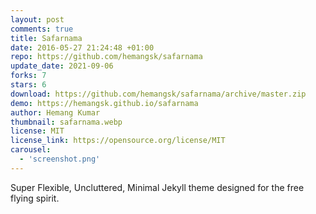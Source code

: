 ```yaml
---
layout: post
comments: true
title: Safarnama
date: 2016-05-27 21:24:48 +01:00
repo: https://github.com/hemangsk/safarnama
update_date: 2021-09-06
forks: 7
stars: 6
download: https://github.com/hemangsk/safarnama/archive/master.zip
demo: https://hemangsk.github.io/safarnama
author: Hemang Kumar
thumbnail: safarnama.webp
license: MIT
license_link: https://opensource.org/license/MIT
carousel:
  - 'screenshot.png'
---
```


Super Flexible, Uncluttered, Minimal Jekyll theme designed for the free flying spirit.
